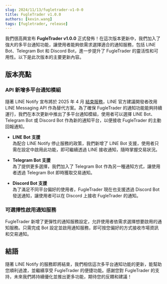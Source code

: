 ```yaml
---
slug: 2024/11/13/fugletrader-v1-0-0
title: FugleTrader v1.0.0
authors: [kevin.wang]
tags: [fugletrader, release]
---
```


我們很高興宣布 **FugleTrader v1.0.0** 正式發佈！在這次版本更新中，我們加入了強大的多平台通知功能，讓使用者能夠依需求選擇適合的通知服務，包括 LINE Bot、Telegram Bot 和 Discord Bot，進一步提升了 FugleTrader 的靈活性和可用性。以下是此次版本的主要更新內容。

<!--truncate-->

## 版本亮點

### API 新增多平台通知模組

隨著 LINE Notify 宣布將於 2025 年 4 月 [結束服務](https://notify-bot.line.me/closing-announce)，LINE 官方建議開發者改用 LINE Messaging API 作為替代方案。為了確保 FugleTrader 的通知功能能夠持續運行，我們在本次更新中推出了多平台通知模組，使用者可以選擇 LINE Bot、Telegram Bot 或 Discord Bot 作為新的通知平台，以便接收 FugleTrader 的主動回報通知。

* **LINE Bot 支援**  
  為配合 LINE Notify 停止服務的政策，我們新增了 LINE Bot 支援，使用者只需在設定中啟用此功能，即可繼續透過 LINE 接收通知，隨時掌握交易狀況。

* **Telegram Bot 支援**  
  為了提供更多選擇，我們加入了 Telegram Bot 作為另一種通知方式，讓使用者透過 Telegram Bot 即時獲取交易通知。

* **Discord Bot 支援**  
  為了滿足不同平台偏好的使用者，FugleTrader 現在也支援透過 Discord Bot 發送通知，讓使用者可以在 Discord 上接收 FugleTrader 的通知。

### 可選擇性啟用通知服務

FugleTrader 新增了更彈性的通知服務設定，允許使用者依需求選擇想要啟用的通知服務。只需完成 Bot 設定並啟用通知服務，即可按您偏好的方式接收市場資訊和交易通知。

## 結語

隨著 LINE Notify 的服務即將結束，我們相信這次多平台通知功能的更新，能幫助您順利過渡，並繼續享受 FugleTrader 的便捷功能。感謝您對 FugleTrader 的支持，未來我們將持續優化並推出更多功能，期待您的反饋和建議！
